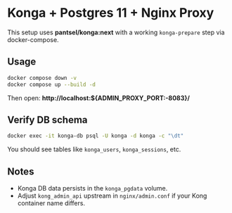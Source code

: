 # Konga + Postgres 11 + Nginx Proxy

This setup uses **pantsel/konga:next** with a working `konga-prepare` step via docker-compose.

## Usage

```bash
docker compose down -v
docker compose up --build -d
```

Then open: **http://localhost:${ADMIN_PROXY_PORT:-8083}/**

## Verify DB schema

```bash
docker exec -it konga-db psql -U konga -d konga -c "\dt"
```

You should see tables like `konga_users`, `konga_sessions`, etc.

## Notes
- Konga DB data persists in the `konga_pgdata` volume.
- Adjust `kong_admin_api` upstream in `nginx/admin.conf` if your Kong container name differs.
